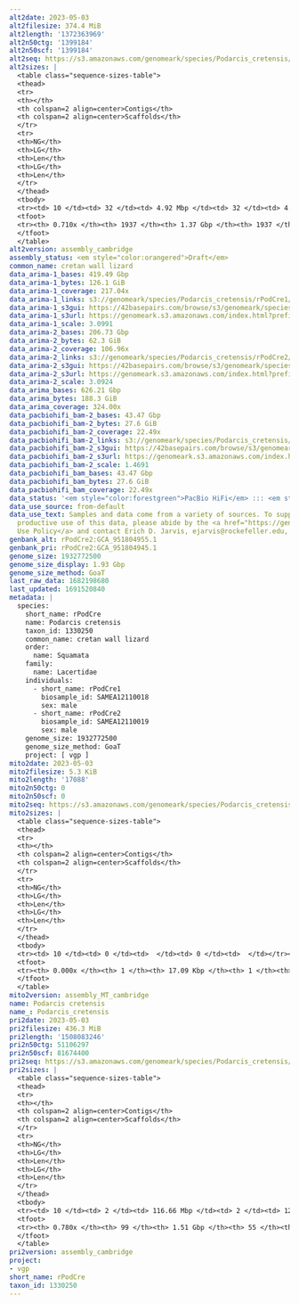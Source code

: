 ```yaml
---
alt2date: 2023-05-03
alt2filesize: 374.4 MiB
alt2length: '1372363969'
alt2n50ctg: '1399184'
alt2n50scf: '1399184'
alt2seq: https://s3.amazonaws.com/genomeark/species/Podarcis_cretensis/rPodCre2/assembly_cambridge/rPodCre2.alt.asm.20230503.fasta.gz
alt2sizes: |
  <table class="sequence-sizes-table">
  <thead>
  <tr>
  <th></th>
  <th colspan=2 align=center>Contigs</th>
  <th colspan=2 align=center>Scaffolds</th>
  </tr>
  <tr>
  <th>NG</th>
  <th>LG</th>
  <th>Len</th>
  <th>LG</th>
  <th>Len</th>
  </tr>
  </thead>
  <tbody>
  <tr><td> 10 </td><td> 32 </td><td> 4.92 Mbp </td><td> 32 </td><td> 4.92 Mbp </td></tr><tr><td> 20 </td><td> 78 </td><td> 3.58 Mbp </td><td> 78 </td><td> 3.58 Mbp </td></tr><tr><td> 30 </td><td> 139 </td><td> 2.80 Mbp </td><td> 139 </td><td> 2.80 Mbp </td></tr><tr><td> 40 </td><td> 221 </td><td> 1.99 Mbp </td><td> 221 </td><td> 1.99 Mbp </td></tr><tr style="background-color:#cccccc;"><td> 50 </td><td> 337 </td><td> 1.40 Mbp </td><td> 337 </td><td> 1.40 Mbp </td></tr><tr><td> 60 </td><td> 517 </td><td> 0.81 Mbp </td><td> 517 </td><td> 0.81 Mbp </td></tr><tr><td> 70 </td><td> 1242 </td><td> 37.18 Kbp </td><td> 1242 </td><td> 37.18 Kbp </td></tr><tr><td> 80 </td><td> 0 </td><td>  </td><td> 0 </td><td>  </td></tr><tr><td> 90 </td><td> 0 </td><td>  </td><td> 0 </td><td>  </td></tr><tr><td> 100 </td><td> 0 </td><td>  </td><td> 0 </td><td>  </td></tr></tbody>
  <tfoot>
  <tr><th> 0.710x </th><th> 1937 </th><th> 1.37 Gbp </th><th> 1937 </th><th> 1.37 Gbp </th></tr>
  </tfoot>
  </table>
alt2version: assembly_cambridge
assembly_status: <em style="color:orangered">Draft</em>
common_name: cretan wall lizard
data_arima-1_bases: 419.49 Gbp
data_arima-1_bytes: 126.1 GiB
data_arima-1_coverage: 217.04x
data_arima-1_links: s3://genomeark/species/Podarcis_cretensis/rPodCre1/genomic_data/arima/<br>
data_arima-1_s3gui: https://42basepairs.com/browse/s3/genomeark/species/Podarcis_cretensis/rPodCre1/genomic_data/arima/
data_arima-1_s3url: https://genomeark.s3.amazonaws.com/index.html?prefix=species/Podarcis_cretensis/rPodCre1/genomic_data/arima/
data_arima-1_scale: 3.0991
data_arima-2_bases: 206.73 Gbp
data_arima-2_bytes: 62.3 GiB
data_arima-2_coverage: 106.96x
data_arima-2_links: s3://genomeark/species/Podarcis_cretensis/rPodCre2/genomic_data/arima/<br>
data_arima-2_s3gui: https://42basepairs.com/browse/s3/genomeark/species/Podarcis_cretensis/rPodCre2/genomic_data/arima/
data_arima-2_s3url: https://genomeark.s3.amazonaws.com/index.html?prefix=species/Podarcis_cretensis/rPodCre2/genomic_data/arima/
data_arima-2_scale: 3.0924
data_arima_bases: 626.21 Gbp
data_arima_bytes: 188.3 GiB
data_arima_coverage: 324.00x
data_pacbiohifi_bam-2_bases: 43.47 Gbp
data_pacbiohifi_bam-2_bytes: 27.6 GiB
data_pacbiohifi_bam-2_coverage: 22.49x
data_pacbiohifi_bam-2_links: s3://genomeark/species/Podarcis_cretensis/rPodCre2/genomic_data/pacbio_hifi/<br>
data_pacbiohifi_bam-2_s3gui: https://42basepairs.com/browse/s3/genomeark/species/Podarcis_cretensis/rPodCre2/genomic_data/pacbio_hifi/
data_pacbiohifi_bam-2_s3url: https://genomeark.s3.amazonaws.com/index.html?prefix=species/Podarcis_cretensis/rPodCre2/genomic_data/pacbio_hifi/
data_pacbiohifi_bam-2_scale: 1.4691
data_pacbiohifi_bam_bases: 43.47 Gbp
data_pacbiohifi_bam_bytes: 27.6 GiB
data_pacbiohifi_bam_coverage: 22.49x
data_status: '<em style="color:forestgreen">PacBio HiFi</em> ::: <em style="color:forestgreen">Arima</em>'
data_use_source: from-default
data_use_text: Samples and data come from a variety of sources. To support fair and
  productive use of this data, please abide by the <a href="https://genome10k.soe.ucsc.edu/data-use-policies/">Data
  Use Policy</a> and contact Erich D. Jarvis, ejarvis@rockefeller.edu, with any questions.
genbank_alt: rPodCre2:GCA_951804955.1
genbank_pri: rPodCre2:GCA_951804945.1
genome_size: 1932772500
genome_size_display: 1.93 Gbp
genome_size_method: GoaT
last_raw_data: 1682198680
last_updated: 1691520840
metadata: |
  species:
    short_name: rPodCre
    name: Podarcis cretensis
    taxon_id: 1330250
    common_name: cretan wall lizard
    order:
      name: Squamata
    family:
      name: Lacertidae
    individuals:
      - short_name: rPodCre1
        biosample_id: SAMEA12110018
        sex: male
      - short_name: rPodCre2
        biosample_id: SAMEA12110019
        sex: male
    genome_size: 1932772500
    genome_size_method: GoaT
    project: [ vgp ]
mito2date: 2023-05-03
mito2filesize: 5.3 KiB
mito2length: '17088'
mito2n50ctg: 0
mito2n50scf: 0
mito2seq: https://s3.amazonaws.com/genomeark/species/Podarcis_cretensis/rPodCre2/assembly_MT_cambridge/rPodCre2.MT.20230503.fasta.gz
mito2sizes: |
  <table class="sequence-sizes-table">
  <thead>
  <tr>
  <th></th>
  <th colspan=2 align=center>Contigs</th>
  <th colspan=2 align=center>Scaffolds</th>
  </tr>
  <tr>
  <th>NG</th>
  <th>LG</th>
  <th>Len</th>
  <th>LG</th>
  <th>Len</th>
  </tr>
  </thead>
  <tbody>
  <tr><td> 10 </td><td> 0 </td><td>  </td><td> 0 </td><td>  </td></tr><tr><td> 20 </td><td> 0 </td><td>  </td><td> 0 </td><td>  </td></tr><tr><td> 30 </td><td> 0 </td><td>  </td><td> 0 </td><td>  </td></tr><tr><td> 40 </td><td> 0 </td><td>  </td><td> 0 </td><td>  </td></tr><tr style="background-color:#cccccc;"><td> 50 </td><td> 0 </td><td style="background-color:#ff8888;">  </td><td> 0 </td><td style="background-color:#ff8888;">  </td></tr><tr><td> 60 </td><td> 0 </td><td>  </td><td> 0 </td><td>  </td></tr><tr><td> 70 </td><td> 0 </td><td>  </td><td> 0 </td><td>  </td></tr><tr><td> 80 </td><td> 0 </td><td>  </td><td> 0 </td><td>  </td></tr><tr><td> 90 </td><td> 0 </td><td>  </td><td> 0 </td><td>  </td></tr><tr><td> 100 </td><td> 0 </td><td>  </td><td> 0 </td><td>  </td></tr></tbody>
  <tfoot>
  <tr><th> 0.000x </th><th> 1 </th><th> 17.09 Kbp </th><th> 1 </th><th> 17.09 Kbp </th></tr>
  </tfoot>
  </table>
mito2version: assembly_MT_cambridge
name: Podarcis cretensis
name_: Podarcis_cretensis
pri2date: 2023-05-03
pri2filesize: 436.3 MiB
pri2length: '1508083246'
pri2n50ctg: 51106297
pri2n50scf: 81674400
pri2seq: https://s3.amazonaws.com/genomeark/species/Podarcis_cretensis/rPodCre2/assembly_cambridge/rPodCre2.pri.asm.20230503.fasta.gz
pri2sizes: |
  <table class="sequence-sizes-table">
  <thead>
  <tr>
  <th></th>
  <th colspan=2 align=center>Contigs</th>
  <th colspan=2 align=center>Scaffolds</th>
  </tr>
  <tr>
  <th>NG</th>
  <th>LG</th>
  <th>Len</th>
  <th>LG</th>
  <th>Len</th>
  </tr>
  </thead>
  <tbody>
  <tr><td> 10 </td><td> 2 </td><td> 116.66 Mbp </td><td> 2 </td><td> 128.45 Mbp </td></tr><tr><td> 20 </td><td> 4 </td><td> 89.54 Mbp </td><td> 3 </td><td> 126.79 Mbp </td></tr><tr><td> 30 </td><td> 6 </td><td> 78.54 Mbp </td><td> 5 </td><td> 103.04 Mbp </td></tr><tr><td> 40 </td><td> 9 </td><td> 63.19 Mbp </td><td> 7 </td><td> 94.62 Mbp </td></tr><tr style="background-color:#cccccc;"><td> 50 </td><td> 12 </td><td style="background-color:#88ff88;"> 51.11 Mbp </td><td> 9 </td><td style="background-color:#88ff88;"> 81.67 Mbp </td></tr><tr><td> 60 </td><td> 17 </td><td> 34.45 Mbp </td><td> 12 </td><td> 63.68 Mbp </td></tr><tr><td> 70 </td><td> 28 </td><td> 11.80 Mbp </td><td> 16 </td><td> 46.26 Mbp </td></tr><tr><td> 80 </td><td> 0 </td><td>  </td><td> 0 </td><td>  </td></tr><tr><td> 90 </td><td> 0 </td><td>  </td><td> 0 </td><td>  </td></tr><tr><td> 100 </td><td> 0 </td><td>  </td><td> 0 </td><td>  </td></tr></tbody>
  <tfoot>
  <tr><th> 0.780x </th><th> 99 </th><th> 1.51 Gbp </th><th> 55 </th><th> 1.51 Gbp </th></tr>
  </tfoot>
  </table>
pri2version: assembly_cambridge
project:
- vgp
short_name: rPodCre
taxon_id: 1330250
---
```

